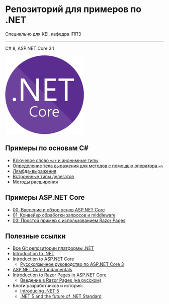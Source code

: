 # Репозиторий для примеров по .NET
Специально для KEI, кафедра IППЗ
___
C# 8, ASP<span>.</span>NET Core 3.1

<img src="images/1200px-NET_Core_Logo.png" width="250">

## Примеры по основам C#
* [Ключевое слово `var` и анонимные типы](csharp-examples/examples/anon-types-about.md)
* [Определение тела выражения для методов с помощью оператора `=>`](csharp-examples/examples/expression-body-method-about.md)
* [Лямбда-выражения](csharp-examples/examples/lambda-expressions-about.md)
* [Встроенные типы делегатов](csharp-examples/examples/expression-body-method-about.md)
* [Методы расширения](csharp-examples/examples/extension-methods-about.md)

## Примеры ASP<span>.</span>NET Core
* [00: Введение и обзор основ ASP.NET Core](Ex00/Ex00.md)
* [01: Конвейер обработки запросов и middleware](Ex01/about.md)
* [03: Простой пример с использованием Razor Pages](Ex03/about.md)

## Полезные ссылки
* [Все Git репозитории платформы .NET](https://github.com/dotnet)
* [Introduction to .NET](https://docs.microsoft.com/en-us/dotnet/core/introduction)
* [Introduction to ASP.NET Core](https://docs.microsoft.com/en-us/aspnet/core/introduction-to-aspnet-core?view=aspnetcore-3.1)
    * [Русскоязычное руководство по ASP.NET Core 3](https://metanit.com/sharp/aspnet5/)
* [ASP.NET Core fundamentals](https://docs.microsoft.com/en-us/aspnet/core/fundamentals)
* [Introduction to Razor Pages in ASP.NET Core](https://docs.microsoft.com/en-us/aspnet/core/razor-pages/?view=aspnetcore-3.1)
    * [Введение в Razor Pages (на русском)](https://metanit.com/sharp/aspnet5/29.1.php)
* Блоги разработчиков и история:
    * [Introducing .NET 5](https://devblogs.microsoft.com/dotnet/introducing-net-5/)
    * [.NET 5 and the future of .NET Standard](https://devblogs.microsoft.com/dotnet/the-future-of-net-standard/)